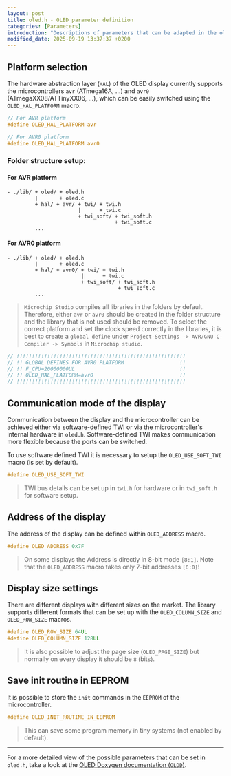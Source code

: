 ```yaml
---
layout: post
title: oled.h - OLED parameter definition
categories: [Parameters]
introduction: "Descriptions of parameters that can be adapted in the oled header"
modified_date: 2025-09-19 13:37:37 +0200
---
```


## Platform selection

The hardware abstraction layer (`HAL`) of the OLED display currently supports the microcontrollers `avr` (ATmega16A, ...) and `avr0` (ATmegaXX08/ATTinyXX06, ...), which can be easily switched using the `OLED_HAL_PLATFORM` macro.
 
```c
// For AVR platform
#define OLED_HAL_PLATFORM avr

// For AVR0 platform
#define OLED_HAL_PLATFORM avr0
```

### Folder structure setup:

#### For AVR platform

```
- ./lib/ + oled/ + oled.h
         |       + oled.c
         + hal/ + avr/ + twi/ + twi.h
                       |      + twi.c
                       + twi_soft/ + twi_soft.h
                                   + twi_soft.c
         ...  
```

#### For AVR0 platform

```
- ./lib/ + oled/ + oled.h
         |       + oled.c
         + hal/ + avr0/ + twi/ + twi.h
                        |      + twi.c
                        + twi_soft/ + twi_soft.h
                                    + twi_soft.c
         ...  
```

> `Microchip Studio` compiles all libraries in the folders by default. Therefore, either `avr` or `avr0` should be created in the folder structure and the library that is not used should be removed. To select the correct platform and set the clock speed correctly in the libraries, it is best to create a `global define` under `Project-Settings -> AVR/GNU C-Compiler -> Symbols` in `Microchip studio`. 

```c 
// !!!!!!!!!!!!!!!!!!!!!!!!!!!!!!!!!!!!!!!!!!!!!!!!!!!!!!!
// !! GLOBAL DEFINES FOR AVR0 PLATFORM                  !!
// !! F_CPU=20000000UL                                  !!
// !! OLED_HAL_PLATFORM=avr0                            !!
// !!!!!!!!!!!!!!!!!!!!!!!!!!!!!!!!!!!!!!!!!!!!!!!!!!!!!!!
```

## Communication mode of the display

Communication between the display and the microcontroller can be achieved either via software-defined TWI or via the microcontroller's internal hardware in `oled.h`. Software-defined TWI makes communication more flexible because the ports can be switched.

To use software defined TWI it is necessary to setup the `OLED_USE_SOFT_TWI` macro (is set by default).

```c
#define OLED_USE_SOFT_TWI
```

> TWI bus details can be set up in `twi.h` for hardware or in `twi_soft.h` for software setup.

## Address of the display

The address of the display can be defined within `OLED_ADDRESS` macro. 

```c
#define OLED_ADDRESS 0x7F
```

> On some displays the Address is directly in 8-bit mode `[8:1]`. Note that the `OLED_ADDRESS` macro takes only 7-bit addresses `[6:0]`!

## Display size settings

There are different displays with different sizes on the market. The library supports different formats that can be set up with the `OLED_COLUMN_SIZE` and `OLED_ROW_SIZE` macros.

```c
#define OLED_ROW_SIZE 64UL
#define OLED_COLUMN_SIZE 128UL
```

> It is also possible to adjust the page size (`OLED_PAGE_SIZE`) but normally on every display it should be `8` (bits).

## Save init routine in EEPROM

It is possible to store the `init` commands in the `EEPROM` of the microcontroller.

```c
#define OLED_INIT_ROUTINE_IN_EEPROM
```

> This can save some program memory in tiny systems (not enabled by default).

---

For a more detailed view of the possible parameters that can be set in `oled.h`, take a look at the [OLED Doxygen documentation (`OLDD`)](https://0x007e.github.io/oled/doxygen/oled_8h.html).

